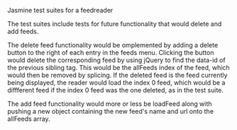 Jasmine test suites for a feedreader

The test suites include tests for future functionality that would delete and add feeds.

The delete feed functionality would be omplemented by adding a delete button to the right of each entry in the feeds menu. Clicking the button would delete the corresponding feed by using jQuery to find the data-id of the previous sibling <a> tag. This would be the allFeeds index of the feed, which would then be removed by splicing. If the deleted feed is the feed currently being displayed, the reader would load the index 0 feed, which would be a diffferent feed if the index 0 feed was the one deleted, as in the test suite.

The add feed functionality would more or less be loadFeed along with pushing a new object containing the new feed's name and url onto the allFeeds array.

